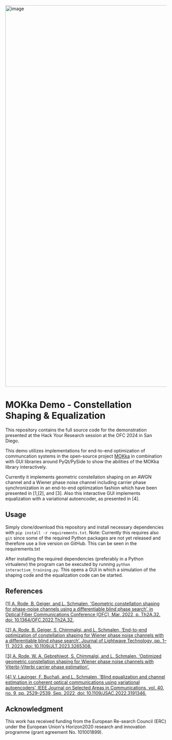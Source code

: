 <img width="1193" alt="image" src="https://github.com/kit-cel/mokka_demo/assets/4438327/a8ed6a10-fc45-47a1-9159-cce3ae24c8f0">


# MOKka Demo - Constellation Shaping \& Equalization

This repository contains the full source code for the demonstration presented at
the Hack Your Research session at the OFC 2024 in San Diego.

This demo utilizes implementations for end-to-end optimization of communcation systems in the open-source project [MOKka](https://github.com/kit-cel/mokka) in combination with GUI libraries around PyQt/PySide to show the abilities of the MOKka library interactively.

Currently it implements geometric constellation shaping on an AWGN channel and a Wiener phase noise channel including carrier phase synchronization in an end-to-end optiimzation fashion which have been presented in \[1\,\[2\], and \[3\]. Also this interactive GUI implements equalization with a variational autoencoder, as presented in \[4\].

## Usage

Simply clone/download this repository and install necessary dependencies with `pip install -r requirements.txt`. Note: Currently this requires also `git` since some of the required Python packages are not yet released and therefore use a live version on GitHub. This can be seen in the requirements.txt

After installing the required dependencies (preferably in a Python virtualenv) the program can be executed by running `python interactive_training.py`. This opens a GUI in which a simulation of the shaping code and the equalization code can be started.

## References

[\[1\] A. Rode, B. Geiger, and L. Schmalen, ‘Geometric constellation shaping for phase-noise channels using a differentiable blind phase search’, in Optical Fiber Communications Conference (OFC), Mar. 2022, p. Th2A.32. doi: 10.1364/OFC.2022.Th2A.32.](http://opg.optica.org/abstract.cfm?URI=OFC-2022-Th2A.32)

[\[2\] A. Rode, B. Geiger, S. Chimmalgi, and L. Schmalen, ‘End-to-end optimization of constellation shaping for Wiener phase noise channels with a differentiable blind phase search’, Journal of Lightwave Technology, pp. 1–11, 2023, doi: 10.1109/JLT.2023.3265308.](https://ieeexplore.ieee.org/document/10093964/)

[\[3\] A. Rode, W. A. Gebrehiwot, S. Chimmalgi, and L. Schmalen, ‘Optimized geometric constellation shaping for Wiener phase noise channels with Viterbi-Viterbi carrier phase estimation’.](https://arxiv.org/abs/2307.01367)

[\[4\] V. Lauinger, F. Buchali, and L. Schmalen, ‘Blind equalization and channel estimation in coherent optical communications using variational autoencoders’, IEEE Journal on Selected Areas in Communications, vol. 40, no. 9, pp. 2529–2539, Sep. 2022, doi: 10.1109/JSAC.2022.3191346.](https://ieeexplore.ieee.org/abstract/document/9831780)

## Acknowledgment
This  work  has  received  funding  from  the  European  Re-search Council (ERC) under the European Union's Horizon2020 research and innovation programme (grant agreement No. 101001899).

